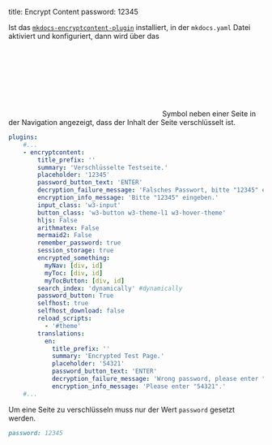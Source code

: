 title: Encrypt Content
password: 12345

Ist das [`mkdocs-encryptcontent-plugin`](https://github.com/unverbuggt/mkdocs-encryptcontent-plugin) installiert, in der `mkdocs.yaml` Datei aktiviert und konfiguriert,
dann wird über das <svg class="svg-1em"><use xlink:href="#encrypted" /></svg> Symbol neben einer Seite in der Navigation angezeigt, dass der Inhalt der Seite verschlüsselt ist.

```yaml
plugins:
    #...
    - encryptcontent:
        title_prefix: ''
        summary: 'Verschlüsselte Testseite.'
        placeholder: '12345'
        password_button_text: 'ENTER'
        decryption_failure_message: 'Falsches Passwort, bitte "12345" eingeben.'
        encryption_info_message: 'Bitte "12345" eingeben.'
        input_class: 'w3-input'
        button_class: 'w3-button w3-theme-l1 w3-hover-theme'
        hljs: False
        arithmatex: False
        mermaid2: False
        remember_password: true
        session_storage: true
        encrypted_something:
          myNav: [div, id]
          myToc: [div, id]
          myTocButton: [div, id]
        search_index: 'dynamically' #dynamically
        password_button: True
        selfhost: true
        selfhost_download: false
        reload_scripts:
          - '#theme'
        translations:
          en:
            title_prefix: ''
            summary: 'Encrypted Test Page.'
            placeholder: '54321'
            password_button_text: 'ENTER'
            decryption_failure_message: 'Wrong password, please enter "54321".'
            encryption_info_message: 'Please enter "54321".'
    #...
```

Um eine Seite zu verschlüsseln muss nur der Wert `password` gesetzt werden.

```markdown
password: 12345
```
